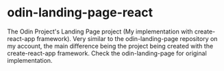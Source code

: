 # odin-landing-page-react
The Odin Project's Landing Page project (My implementation with create-react-app framework). Very similar to the odin-landing-page repository on my account, the main difference being the project being created with the create-react-app framework. Check the odin-landing-page for original implementation.
